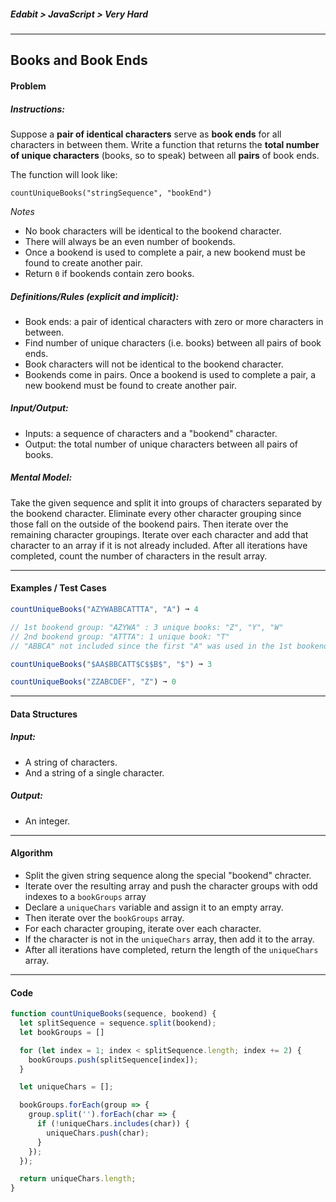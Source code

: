 ##### Edabit > JavaScript > Very Hard

---

## Books and Book Ends

#### Problem

##### Instructions:

Suppose a **pair of identical characters** serve as **book ends** for all characters in between them. Write a function that returns the **total number of unique characters** (books, so to speak) between all **pairs** of book ends.

The function will look like:

```
countUniqueBooks("stringSequence", "bookEnd")
```

_Notes_

- No book characters will be identical to the bookend character.
- There will always be an even number of bookends.
- Once a bookend is used to complete a pair, a new bookend must be found to create another pair.
- Return `0` if bookends contain zero books.

##### Definitions/Rules (explicit and implicit):

* Book ends: a pair of identical characters with zero or more characters in between.
* Find number of unique characters (i.e. books) between all pairs of book ends.
* Book characters will not be identical to the bookend character.
* Bookends come in pairs. Once a bookend is used to complete a pair, a new bookend must be found to create another pair.

##### Input/Output:

* Inputs: a sequence of characters and a "bookend" character.
* Output: the total number of unique characters between all pairs of books.

##### Mental Model:

Take the given sequence and split it into groups of characters separated by the bookend character. Eliminate every other character grouping since those fall on the outside of the bookend pairs. Then iterate over the remaining character groupings. Iterate over each character and add that character to an array if it is not already included. After all iterations have completed, count the number of characters in the result array.

---

#### Examples / Test Cases

```javascript
countUniqueBooks("AZYWABBCATTTA", "A") ➞ 4

// 1st bookend group: "AZYWA" : 3 unique books: "Z", "Y", "W"
// 2nd bookend group: "ATTTA": 1 unique book: "T"
// "ABBCA" not included since the first "A" was used in the 1st bookend group.

countUniqueBooks("$AA$BBCATT$C$$B$", "$") ➞ 3

countUniqueBooks("ZZABCDEF", "Z") ➞ 0
```

---

#### Data Structures

##### Input:

* A string of characters.
* And a string of a single character.

##### Output:

* An integer.

---

#### Algorithm

* Split the given string sequence along the special "bookend" chracter.
* Iterate over the resulting array and push the character groups with odd indexes to a `bookGroups` array
* Declare a `uniqueChars` variable and assign it to an empty array.
* Then iterate over the `bookGroups` array.
* For each character grouping, iterate over each character.
* If the character is not in the `uniqueChars` array, then add it to the array.
* After all iterations have completed, return the length of the `uniqueChars` array.

---

#### Code

```javascript
function countUniqueBooks(sequence, bookend) {
  let splitSequence = sequence.split(bookend);
  let bookGroups = []

  for (let index = 1; index < splitSequence.length; index += 2) {
    bookGroups.push(splitSequence[index]);
  }

  let uniqueChars = [];

  bookGroups.forEach(group => {
    group.split('').forEach(char => {
      if (!uniqueChars.includes(char)) {
        uniqueChars.push(char);
      }
    });
  });

  return uniqueChars.length;
}
```


